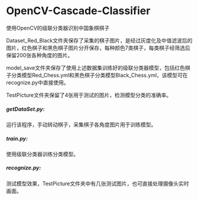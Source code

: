 # OpenCV-Cascade-Classifier
使用OpenCV的级联分类器识别中国象棋棋子

Dataset_Red_Black文件夹保存了采集的棋子图片，是经过灰度化及中值滤波后的图片，红色棋子和黑色棋子图片分开保存，每种颜色7类棋子，每类棋子经筛选后保留200张各种角度的图片。

model_save文件夹保存了使用上述数据集训练好的级联分类器模型，包括红色棋子分类模型Red_Chess.yml和黑色棋子分类模型Black_Chess.yml，该模型可在recognize.py中直接使用。

TestPicture文件夹保留了4张用于测试的图片，检测模型分类的准确率。

##### getDataSet.py:

运行该程序，手动转动棋子，采集棋子各角度图片用于训练模型。

##### train.py:

使用级联分类器训练分类模型。

##### recognize.py:

测试模型效果，TestPicture文件夹中有几张测试图片，也可直接处理摄像头实时画面。
